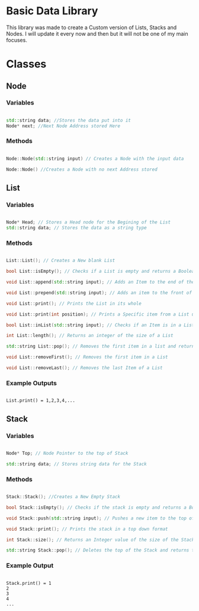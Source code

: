 # Basic Data Library

This library was made to create a Custom version of Lists, Stacks and Nodes. I will update it every now and then but it will not be one of my main focuses. 

# Classes

## Node

### Variables

```cpp

std::string data; //Stores the data put into it
Node* next; //Next Node Address stored Here

```

### Methods

```cpp

Node::Node(std::string input) // Creates a Node with the input data

Node::Node() //Creates a Node with no next Address stored  

```

## List

### Variables

```cpp

Node* Head; // Stores a Head node for the Begining of the List
std::string data; // Stores the data as a string type

```

### Methods

```cpp

List::List(); // Creates a New blank List

bool List::isEmpty(); // Checks if a List is empty and returns a Boolean Value (True or False)

void List::append(std::string input); // Adds an Item to the end of the List

void List::prepend(std::string input); // Adds an item to the front of the List

void List::print(); // Prints the List in its whole

void List::print(int position); // Prints a Specific item from a List using a specific position (Uses common indexing for lists and arrays)

bool List::inList(std::string input); // Checks if an Item is in a List and returns a Boolean value (True or False) NOTE: This function is case sensitive

int List::length(); // Returns an integer of the size of a List

std::string List::pop(); // Removes the first item in a list and returns that value

void List::removeFirst(); // Removes the first item in a List

void List::removeLast(); // Removes the last Item of a List

```

### Example Outputs

```

List.print() = 1,2,3,4,...

```


## Stack

### Variables

```cpp

Node* Top; // Node Pointer to the top of Stack

std::string data; // Stores string data for the Stack

```

### Methods

```cpp

Stack::Stack(); //Creates a New Empty Stack

bool Stack::isEmpty(); // Checks if the stack is empty and returns a Boolean value (True or False)

void Stack::push(std::string input); // Pushes a new item to the top of  stack

void Stack::print(); // Prints the stack in a top down format

int Stack::size(); // Returns an Integer value of the size of the Stack

std::string Stack::pop(); // Deletes the top of the Stack and returns the value that was stored there

```

### Example Output

```

Stack.print() = 1
2
3
4
...

```